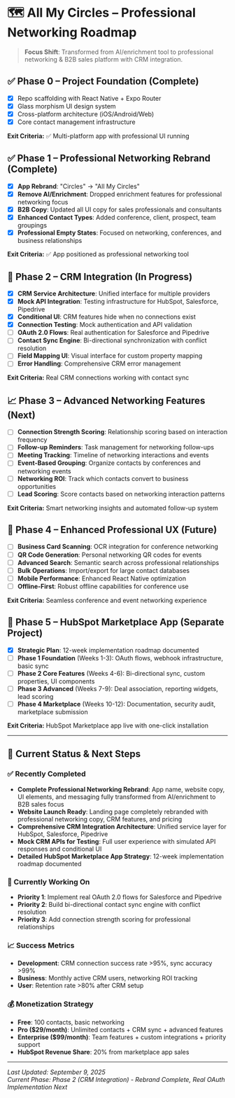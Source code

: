 # 🗺️ All My Circles – Professional Networking Roadmap

> **Focus Shift**: Transformed from AI/enrichment tool to professional networking & B2B sales platform with CRM integration.

## ✅ Phase 0 – Project Foundation (Complete)
- [x] Repo scaffolding with React Native + Expo Router
- [x] Glass morphism UI design system
- [x] Cross-platform architecture (iOS/Android/Web)
- [x] Core contact management infrastructure

**Exit Criteria:** ✅ Multi-platform app with professional UI running

## ✅ Phase 1 – Professional Networking Rebrand (Complete)
- [x] **App Rebrand**: "Circles" → "All My Circles"
- [x] **Remove AI/Enrichment**: Dropped enrichment features for professional networking focus
- [x] **B2B Copy**: Updated all UI copy for sales professionals and consultants
- [x] **Enhanced Contact Types**: Added conference, client, prospect, team groupings
- [x] **Professional Empty States**: Focused on networking, conferences, and business relationships

**Exit Criteria:** ✅ App positioned as professional networking tool

## 🚧 Phase 2 – CRM Integration (In Progress)
- [x] **CRM Service Architecture**: Unified interface for multiple providers
- [x] **Mock API Integration**: Testing infrastructure for HubSpot, Salesforce, Pipedrive
- [x] **Conditional UI**: CRM features hide when no connections exist
- [x] **Connection Testing**: Mock authentication and API validation
- [ ] **OAuth 2.0 Flows**: Real authentication for Salesforce and Pipedrive
- [ ] **Contact Sync Engine**: Bi-directional synchronization with conflict resolution
- [ ] **Field Mapping UI**: Visual interface for custom property mapping
- [ ] **Error Handling**: Comprehensive CRM error management

**Exit Criteria:** Real CRM connections working with contact sync

## 📈 Phase 3 – Advanced Networking Features (Next)
- [ ] **Connection Strength Scoring**: Relationship scoring based on interaction frequency
- [ ] **Follow-up Reminders**: Task management for networking follow-ups
- [ ] **Meeting Tracking**: Timeline of networking interactions and events
- [ ] **Event-Based Grouping**: Organize contacts by conferences and networking events
- [ ] **Networking ROI**: Track which contacts convert to business opportunities
- [ ] **Lead Scoring**: Score contacts based on networking interaction patterns

**Exit Criteria:** Smart networking insights and automated follow-up system

## 🎨 Phase 4 – Enhanced Professional UX (Future)
- [ ] **Business Card Scanning**: OCR integration for conference networking
- [ ] **QR Code Generation**: Personal networking QR codes for events
- [ ] **Advanced Search**: Semantic search across professional relationships
- [ ] **Bulk Operations**: Import/export for large contact databases
- [ ] **Mobile Performance**: Enhanced React Native optimization
- [ ] **Offline-First**: Robust offline capabilities for conference use

**Exit Criteria:** Seamless conference and event networking experience

## 🏢 Phase 5 – HubSpot Marketplace App (Separate Project)
- [x] **Strategic Plan**: 12-week implementation roadmap documented
- [ ] **Phase 1 Foundation** (Weeks 1-3): OAuth flows, webhook infrastructure, basic sync
- [ ] **Phase 2 Core Features** (Weeks 4-6): Bi-directional sync, custom properties, UI components
- [ ] **Phase 3 Advanced** (Weeks 7-9): Deal association, reporting widgets, lead scoring
- [ ] **Phase 4 Marketplace** (Weeks 10-12): Documentation, security audit, marketplace submission

**Exit Criteria:** HubSpot Marketplace app live with one-click installation

---

## 🎯 Current Status & Next Steps

### ✅ Recently Completed
- **Complete Professional Networking Rebrand**: App name, website copy, UI elements, and messaging fully transformed from AI/enrichment to B2B sales focus
- **Website Launch Ready**: Landing page completely rebranded with professional networking copy, CRM features, and pricing
- **Comprehensive CRM Integration Architecture**: Unified service layer for HubSpot, Salesforce, Pipedrive
- **Mock CRM APIs for Testing**: Full user experience with simulated API responses and conditional UI
- **Detailed HubSpot Marketplace App Strategy**: 12-week implementation roadmap documented

### 🚧 Currently Working On
- **Priority 1**: Implement real OAuth 2.0 flows for Salesforce and Pipedrive
- **Priority 2**: Build bi-directional contact sync engine with conflict resolution
- **Priority 3**: Add connection strength scoring for professional relationships

### 📈 Success Metrics
- **Development**: CRM connection success rate >95%, sync accuracy >99%
- **Business**: Monthly active CRM users, networking ROI tracking
- **User**: Retention rate >80% after CRM setup

### 💰 Monetization Strategy
- **Free**: 100 contacts, basic networking
- **Pro ($29/month)**: Unlimited contacts + CRM sync + advanced features  
- **Enterprise ($99/month)**: Team features + custom integrations + priority support
- **HubSpot Revenue Share**: 20% from marketplace app sales

---

*Last Updated: September 9, 2025*  
*Current Phase: Phase 2 (CRM Integration) - Rebrand Complete, Real OAuth Implementation Next*